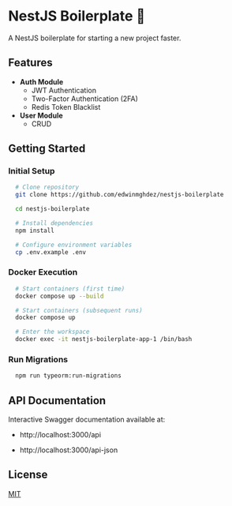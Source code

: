 # NestJS Boilerplate 🚀

A NestJS boilerplate for starting a new project faster.

## Features

- **Auth Module**
  - JWT Authentication
  - Two-Factor Authentication (2FA)
  - Redis Token Blacklist
- **User Module**
  - CRUD

## Getting Started

### Initial Setup

```bash
  # Clone repository
  git clone https://github.com/edwinmghdez/nestjs-boilerplate

  cd nestjs-boilerplate

  # Install dependencies
  npm install

  # Configure environment variables
  cp .env.example .env
```

### Docker Execution

```bash
  # Start containers (first time)
  docker compose up --build

  # Start containers (subsequent runs)
  docker compose up

  # Enter the workspace
  docker exec -it nestjs-boilerplate-app-1 /bin/bash
```

### Run Migrations

```bash
  npm run typeorm:run-migrations
```

## API Documentation

Interactive Swagger documentation available at:

- http://localhost:3000/api

- http://localhost:3000/api-json

## License

[MIT](LICENSE)